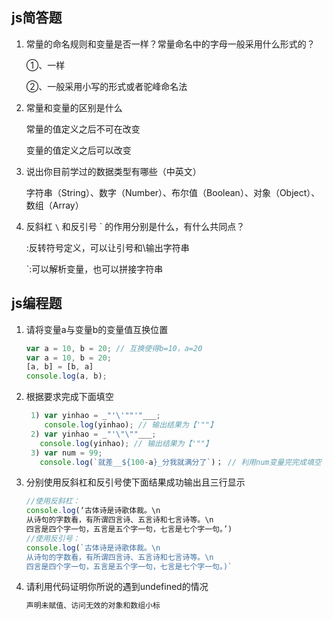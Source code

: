 ## js简答题

1. 常量的命名规则和变量是否一样？常量命名中的字母一般采用什么形式的？

   ①、一样

   ②、一般采用小写的形式或者驼峰命名法

2. 常量和变量的区别是什么

   常量的值定义之后不可在改变

   变量的值定义之后可以改变

3. 说出你目前学过的数据类型有哪些（中英文）

   字符串（String）、数字（Number）、布尔值（Boolean）、对象（Object）、数组（Array）


4. 反斜杠 `\` 和反引号 ` 的作用分别是什么，有什么共同点？

   \:反转符号定义，可以让引号和\输出字符串

   `:可以解析变量，也可以拼接字符串

## js编程题
1. 请将变量a与变量b的变量值互换位置

   ```js
   var a = 10, b = 20; // 互换使得b=10，a=20
   var a = 10, b = 20;
   [a, b] = [b, a]
   console.log(a, b);
   ```

2. 根据要求完成下面填空

   ```js
    1) var yinhao = _"'\'""'"___; 
       console.log(yinhao); // 输出结果为【'""】
    2) var yinhao = _"'\"\""___;
      console.log(yinhao); // 输出结果为【'""】
    3) var num = 99;
      console.log(`就差__${100-a}_分我就满分了`)； // 利用num变量完完成填空
   ```

3. 分别使用反斜杠和反引号使下面结果成功输出且三行显示

   ```js
   //使用反斜杠：
   console.log(‘古体诗是诗歌体裁。\n
   从诗句的字数看，有所谓四言诗、五言诗和七言诗等。\n
   四言是四个字一句，五言是五个字一句，七言是七个字一句。’)
   //使用反引号：
   console.log(`古体诗是诗歌体裁。\n
   从诗句的字数看，有所谓四言诗、五言诗和七言诗等。\n
   四言是四个字一句，五言是五个字一句，七言是七个字一句。)`
   ```

4. 请利用代码证明你所说的遇到undefined的情况

   ```js
   声明未赋值、访问无效的对象和数组小标
   ```